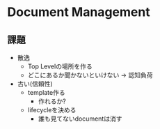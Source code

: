 # Document Management

## 課題

* 散逸
  * Top Levelの場所を作る
  * どこにあるか聞かないといけない -> 認知負荷
* 古い(信頼性)
  * template作る
    * 作れるか?
  * lifecycleを決める
    * 誰も見てないdocumentは消す

